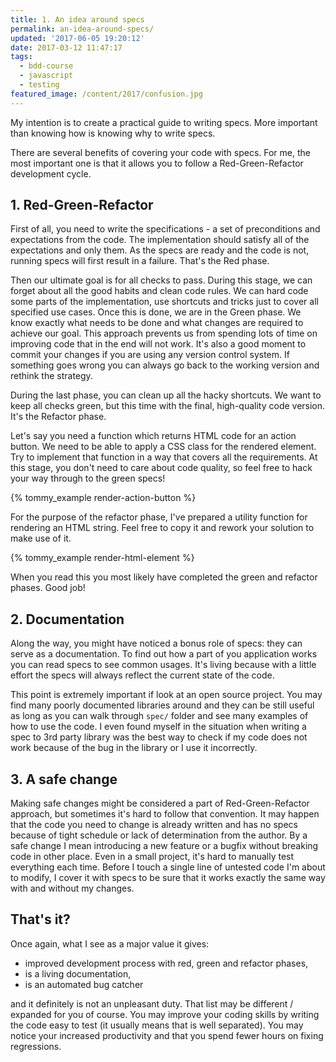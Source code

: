 ```yaml
---
title: 1. An idea around specs
permalink: an-idea-around-specs/
updated: '2017-06-05 19:20:12'
date: 2017-03-12 11:47:17
tags: 
  - bdd-course 
  - javascript
  - testing
featured_image: /content/2017/confusion.jpg
---
```



My intention is to create a practical guide to writing specs. More important than knowing how is knowing why to write specs.
<!-- more -->

There are several benefits of covering your code with specs. For me, the most important one is that it allows you to follow a Red-Green-Refactor development cycle. 

## 1. Red-Green-Refactor
First of all, you need to write the specifications - a set of preconditions and expectations from the code. The implementation should satisfy all of the expectations and only them. As the specs are ready and the code is not, running specs will first result in a failure. That's the Red phase.
 
Then our ultimate goal is for all checks to pass. During this stage, we can forget about all the good habits and clean code rules. We can hard code some parts of the implementation, use shortcuts and tricks just to cover all specified use cases. 
Once this is done, we are in the Green phase. We know exactly what needs to be done and what changes are required to achieve our goal. This approach prevents us from spending lots of time on improving code that in the end will not work. 
It's also a good moment to commit your changes if you are using any version control system. If something goes wrong you can always go back to the working version and rethink the strategy.

During the last phase, you can clean up all the hacky shortcuts. We want to keep all checks green, but this time with the final, high-quality code version. It's the Refactor phase.

Let's say you need a function which returns HTML code for an action button. We need to be able to apply a CSS class for the rendered element. Try to implement that function in a way that covers all the requirements. At this stage, you don't need to care about code quality, so feel free to hack your way through to the green specs!

{% tommy_example render-action-button %}

For the purpose of the refactor phase, I've prepared a utility function for rendering an HTML string. Feel free to copy it and rework your solution to make use of it. 

{% tommy_example render-html-element %}

When you read this you most likely have completed the green and refactor phases. Good job!

## 2. Documentation
Along the way, you might have noticed a bonus role of specs: they can serve as a documentation. To find out how a part of you application works you can read specs to see common usages. It's living because with a little effort the specs will always reflect the current state of the code.

This point is extremely important if look at an open source project. You may find many poorly documented libraries around and they can be still useful as long as you can walk through `spec/` folder and see many examples of how to use the code. I even found myself in the situation when writing a spec to 3rd party library was the best way to check if my code does not work because of the bug in the library or I use it incorrectly.

## 3. A safe change
Making safe changes might be considered a part of Red-Green-Refactor approach, but sometimes it's hard to follow that convention. It may happen that the code you need to change is already written and has no specs because of tight schedule or lack of determination from the author. By a safe change I mean introducing a new feature or a bugfix without breaking code in other place. Even in a small project, it's hard to manually test everything each time. Before I touch a single line of untested code I'm about to modify, I cover it with specs to be sure that it works exactly the same way with and without my changes.

## That's it?
Once again, what I see as a major value it gives: 

- improved development process with red, green and refactor phases, 
- is a living documentation,
- is an automated bug catcher

and it definitely is not an unpleasant duty. That list may be different / expanded for you of course. You may improve your coding skills by writing the code easy to test (it usually means that is well separated). You may notice your increased productivity and that you spend fewer hours on fixing regressions.
